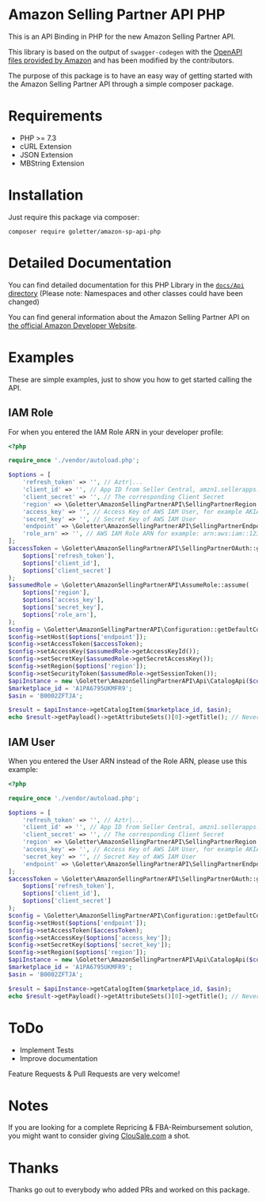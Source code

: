 # Amazon Selling Partner API PHP 

This is an API Binding in PHP for the new Amazon Selling Partner API.

This library is based on the output of `swagger-codegen` with the [OpenAPI files provided by Amazon](https://github.com/amzn/selling-partner-api-models/tree/main/models) and has been modified by the contributors.

The purpose of this package is to have an easy way of getting started with the Amazon Selling Partner API through a simple composer package.

# Requirements

- PHP >= 7.3
- cURL Extension
- JSON Extension
- MBString Extension

# Installation

Just require this package via composer:

```
composer require goletter/amazon-sp-api-php
```

# Detailed Documentation

You can find detailed documentation for this PHP Library in the [`docs/Api` directory](https://github.com/goletter/amazon-sp-api-php/tree/master/docs/Api) (Please note: Namespaces and other classes could have been changed)

You can find general information about the Amazon Selling Partner API on [the official Amazon Developer Website](https://developer.amazonservices.com).

# Examples

These are simple examples, just to show you how to get started calling the API.

## IAM Role

For when you entered the IAM Role ARN in your developer profile:

```php
<?php

require_once './vendor/autoload.php';

$options = [
    'refresh_token' => '', // Aztr|...
    'client_id' => '', // App ID from Seller Central, amzn1.sellerapps.app.cfbfac4a-......
    'client_secret' => '', // The corresponding Client Secret
    'region' => \Goletter\AmazonSellingPartnerAPI\SellingPartnerRegion::$EUROPE, // or NORTH_AMERICA / FAR_EAST
    'access_key' => '', // Access Key of AWS IAM User, for example AKIAABCDJKEHFJDS
    'secret_key' => '', // Secret Key of AWS IAM User
    'endpoint' => \Goletter\AmazonSellingPartnerAPI\SellingPartnerEndpoint::$EUROPE, // or NORTH_AMERICA / FAR_EAST
    'role_arn' => '', // AWS IAM Role ARN for example: arn:aws:iam::123456789:role/Your-Role-Name
];
$accessToken = \Goletter\AmazonSellingPartnerAPI\SellingPartnerOAuth::getAccessTokenFromRefreshToken(
    $options['refresh_token'],
    $options['client_id'],
    $options['client_secret']
);
$assumedRole = \Goletter\AmazonSellingPartnerAPI\AssumeRole::assume(
    $options['region'],
    $options['access_key'],
    $options['secret_key'],
    $options['role_arn'],
);
$config = \Goletter\AmazonSellingPartnerAPI\Configuration::getDefaultConfiguration();
$config->setHost($options['endpoint']);
$config->setAccessToken($accessToken);
$config->setAccessKey($assumedRole->getAccessKeyId());
$config->setSecretKey($assumedRole->getSecretAccessKey());
$config->setRegion($options['region']);
$config->setSecurityToken($assumedRole->getSessionToken());
$apiInstance = new \Goletter\AmazonSellingPartnerAPI\Api\CatalogApi($config);
$marketplace_id = 'A1PA6795UKMFR9';
$asin = 'B0002ZFTJA';

$result = $apiInstance->getCatalogItem($marketplace_id, $asin);
echo $result->getPayload()->getAttributeSets()[0]->getTitle(); // Never Gonna Give You Up [Vinyl Single]
```

## IAM User

When you entered the User ARN instead of the Role ARN, please use this example:

```php
<?php

require_once './vendor/autoload.php';

$options = [
    'refresh_token' => '', // Aztr|...
    'client_id' => '', // App ID from Seller Central, amzn1.sellerapps.app.cfbfac4a-......
    'client_secret' => '', // The corresponding Client Secret
    'region' => \Goletter\AmazonSellingPartnerAPI\SellingPartnerRegion::$EUROPE, // or NORTH_AMERICA / FAR_EAST
    'access_key' => '', // Access Key of AWS IAM User, for example AKIAABCDJKEHFJDS
    'secret_key' => '', // Secret Key of AWS IAM User
    'endpoint' => \Goletter\AmazonSellingPartnerAPI\SellingPartnerEndpoint::$EUROPE, // or NORTH_AMERICA / FAR_EAST
];
$accessToken = \Goletter\AmazonSellingPartnerAPI\SellingPartnerOAuth::getAccessTokenFromRefreshToken(
    $options['refresh_token'],
    $options['client_id'],
    $options['client_secret']
);
$config = \Goletter\AmazonSellingPartnerAPI\Configuration::getDefaultConfiguration();
$config->setHost($options['endpoint']);
$config->setAccessToken($accessToken);
$config->setAccessKey($options['access_key']);
$config->setSecretKey($options['secret_key']);
$config->setRegion($options['region']);
$apiInstance = new \Goletter\AmazonSellingPartnerAPI\Api\CatalogApi($config);
$marketplace_id = 'A1PA6795UKMFR9';
$asin = 'B0002ZFTJA';

$result = $apiInstance->getCatalogItem($marketplace_id, $asin);
echo $result->getPayload()->getAttributeSets()[0]->getTitle(); // Never Gonna Give You Up [Vinyl Single]
```

# ToDo

- Implement Tests
- Improve documentation

Feature Requests & Pull Requests are very welcome!

# Notes

If you are looking for a complete Repricing & FBA-Reimbursement solution, you might want to consider giving [ClouSale.com](https://www.clousale.com) a shot.

# Thanks

Thanks go out to everybody who added PRs and worked on this package.